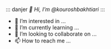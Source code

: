 ::: danjer
*👋 Hi, I’m @kouroshbakhtiari*
:::
- 👀 I’m interested in ...
- 🌱 I’m currently learning ...
- 💞️ I’m looking to collaborate on ...
- 📫 How to reach me ...

<!---
kouroshbakhtiari/kouroshbakhtiari is a ✨ special ✨ repository because its `README.md` (this file) appears on your GitHub profile.
You can click the Preview link to take a look at your changes.
--->
